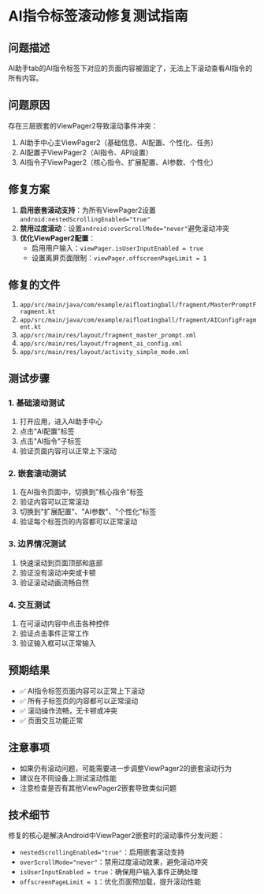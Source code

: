 # AI指令标签滚动修复测试指南

## 问题描述
AI助手tab的AI指令标签下对应的页面内容被固定了，无法上下滚动查看AI指令的所有内容。

## 问题原因
存在三层嵌套的ViewPager2导致滚动事件冲突：
1. AI助手中心主ViewPager2（基础信息、AI配置、个性化、任务）
2. AI配置子ViewPager2（AI指令、API设置）
3. AI指令子ViewPager2（核心指令、扩展配置、AI参数、个性化）

## 修复方案
1. **启用嵌套滚动支持**：为所有ViewPager2设置`android:nestedScrollingEnabled="true"`
2. **禁用过度滚动**：设置`android:overScrollMode="never"`避免滚动冲突
3. **优化ViewPager2配置**：
   - 启用用户输入：`viewPager.isUserInputEnabled = true`
   - 设置离屏页面限制：`viewPager.offscreenPageLimit = 1`

## 修复的文件
1. `app/src/main/java/com/example/aifloatingball/fragment/MasterPromptFragment.kt`
2. `app/src/main/java/com/example/aifloatingball/fragment/AIConfigFragment.kt`
3. `app/src/main/res/layout/fragment_master_prompt.xml`
4. `app/src/main/res/layout/fragment_ai_config.xml`
5. `app/src/main/res/layout/activity_simple_mode.xml`

## 测试步骤

### 1. 基础滚动测试
1. 打开应用，进入AI助手中心
2. 点击"AI配置"标签
3. 点击"AI指令"子标签
4. 验证页面内容可以正常上下滚动

### 2. 嵌套滚动测试
1. 在AI指令页面中，切换到"核心指令"标签
2. 验证内容可以正常滚动
3. 切换到"扩展配置"、"AI参数"、"个性化"标签
4. 验证每个标签页的内容都可以正常滚动

### 3. 边界情况测试
1. 快速滚动到页面顶部和底部
2. 验证没有滚动冲突或卡顿
3. 验证滚动动画流畅自然

### 4. 交互测试
1. 在可滚动内容中点击各种控件
2. 验证点击事件正常工作
3. 验证输入框可以正常输入

## 预期结果
- ✅ AI指令标签页面内容可以正常上下滚动
- ✅ 所有子标签页的内容都可以正常滚动
- ✅ 滚动操作流畅，无卡顿或冲突
- ✅ 页面交互功能正常

## 注意事项
- 如果仍有滚动问题，可能需要进一步调整ViewPager2的嵌套滚动行为
- 建议在不同设备上测试滚动性能
- 注意检查是否有其他ViewPager2嵌套导致类似问题

## 技术细节
修复的核心是解决Android中ViewPager2嵌套时的滚动事件分发问题：
- `nestedScrollingEnabled="true"`：启用嵌套滚动支持
- `overScrollMode="never"`：禁用过度滚动效果，避免滚动冲突
- `isUserInputEnabled = true`：确保用户输入事件正确处理
- `offscreenPageLimit = 1`：优化页面预加载，提升滚动性能
